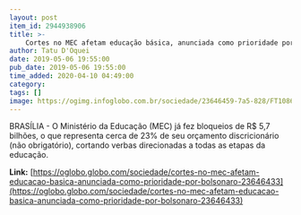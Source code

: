 ```yaml
---
layout: post
item_id: 2944938906
title: >-
    Cortes no MEC afetam educação básica, anunciada como prioridade por Bolsonaro
author: Tatu D'Oquei
date: 2019-05-06 19:55:00
pub_date: 2019-05-06 19:55:00
time_added: 2020-04-10 04:49:00
category: 
tags: []
image: https://ogimg.infoglobo.com.br/sociedade/23646459-7a5-828/FT1086A/652/82532313_PA-Rio-de-Janeiro-RJ-06-05-2019-Estudantes-fazem-um-ato-contra-cortes-no-orcamento-da-e.jpg
---
```


BRASÍLIA - O Ministério da Educação (MEC) já fez bloqueios de R$ 5,7 bilhões, o que representa cerca de 23% de seu orçamento discricionário (não obrigatório), cortando verbas direcionadas a todas as etapas da educação.

**Link:** [https://oglobo.globo.com/sociedade/cortes-no-mec-afetam-educacao-basica-anunciada-como-prioridade-por-bolsonaro-23646433](https://oglobo.globo.com/sociedade/cortes-no-mec-afetam-educacao-basica-anunciada-como-prioridade-por-bolsonaro-23646433)

